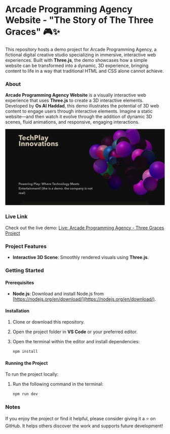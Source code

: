# Arcade Programming Agency Website - "The Story of The Three Graces" 🎮✨

This repository hosts a demo project for Arcade Programming Agency, a fictional digital creative studio specializing in immersive, interactive web experiences. Built with **Three.js**, the demo showcases how a simple website can be transformed into a dynamic, 3D experience, bringing content to life in a way that traditional HTML and CSS alone cannot achieve.

### About
**Arcade Programming Agency Website** is a visually interactive web experience that uses **Three.js** to create a 3D interactive elements. Developed by **Os Al Haddad**, this demo illustrates the potential of 3D web content to engage users through interactive elements. Imagine a static website—and then watch it evolve through the addition of dynamic 3D scenes, fluid animations, and responsive, engaging interactions.

![cover](./github-assets/cover.png)

### Live Link
Check out the live demo:
[Live: Arcade Programming Agency - Three Graces Project](**LinkHere**)

### Project Features
- **Interactive 3D Scene**: Smoothly rendered visuals using **Three.js**.

### Getting Started
#### Prerequisites
- **Node.js**: Download and install Node.js from [https://nodejs.org/en/download/](https://nodejs.org/en/download/).
  
#### Installation
1. Clone or download this repository.
2. Open the project folder in **VS Code** or your preferred editor.
3. Open the terminal within the editor and install dependencies:

    ```bash
    npm install
    ```

#### Running the Project
To run the project locally:
1. Run the following command in the terminal:

    ```bash
    npm run dev
    ```

### Notes
If you enjoy the project or find it helpful, please consider giving it a ⭐ on GitHub. It helps others discover the work and supports future development!
